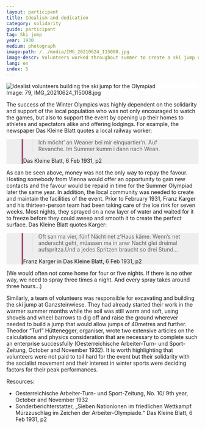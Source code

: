 ```yaml
---
layout: participant
title: Idealism and dedication
category: solidarity
guide: participant
tag: Ski jump
year: 1930
medium: photograph
image-path: /../media/IMG_20210624_115008.jpg
image-descr: Volunteers worked throughout summer to create a ski jump of international standards.
lang: en
index: 5
---
```

<div class="grid-item" style="background-color: white" id="exhibit-image"><img src="/../media/IMG_20210624_115008.jpg" class="img-fluid" alt="Idealist volunteers building the ski jump for the Olympiad"></div>
Image: 79, IMG_20210624_115008.jpg
<p>The success of the Winter Olympics was highly dependent on the solidarity and support of the local population who was not only encouraged to watch the games, but also to support the event by opening up their homes to athletes and spectators alike and offering lodgings. For example, the newspaper Das Kleine Blatt quotes a local railway worker:</p>
<!--quote taken from: https://mdbootstrap.com/docs/standard/extended/quotes/-->
<section class="vh-50" style="background-color: #eee;">
  <div class="container py-sm-5 h-50">
    <div class="row d-flex align-items-center h-20">
      <div class="col col-md-9 mb-3 mb-md-1" id="style3">
        <figure class="bg-white p-3 rounded" style="border-left: .25rem solid #a34e78;">
          <blockquote class="blockquote pb-2">
            <p class="inlinequote">
              Ich möcht’ an Weaner bei mir einquartier’n. Auf Revanche. Im Summer kumm i dann nach Wean.
            </p>
          </blockquote>
          <figcaption class="blockquote-footer mb-0 font-italic">
            <span class="source">Das Kleine Blatt</span>, 6 Feb 1931, p2
          </figcaption>
        </figure>
      </div>
    </div>
  </div>
</section>
<!--<div class="quote">original part “Ich möcht’ an Weaner bei mir einquartier’n. Auf Revanche. Im Summer kumm i dann nach Wean.“</div> (Das Kleine Blatt, 6 Feb 1931, p2).-->
<p>As can be seen above, money was not the only way to repay the favour. Hosting somebody from Vienna would offer an opportunity to gain new contacts and the favour would be repaid in time for the Summer Olympiad later the same year. 
In addition, the local community was needed to create and maintain the facilities of the event. Prior to February 1931, Franz Karger and his thirteen-person team had been taking care of the ice rink for seven weeks. Most nights, they sprayed on a new layer of water and waited for it to freeze before they could sweep and smooth it to create the perfect surface. Das Kleine Blatt quotes Karger:</p>
<!--quote taken from: https://mdbootstrap.com/docs/standard/extended/quotes/ I've changed the margin bottom mb to 4 to space out the elements more, and from lg to md. so it now reads mb-4 mb-md-2 instead of mb-4 mb-lg-2. py defines the top background heading-->
<section class="vh-50" style="background-color: #eee;">
  <div class="container py-sm-5 h-50">
    <div class="row d-flex align-items-center h-20">
      <div class="col col-md-9 mb-3 mb-md-1">
        <figure class="bg-white p-3 rounded" style="border-left: .25rem solid #a34e78;">
          <blockquote class="blockquote pb-2">
            <p class="inlinequote">
              Oft san ma vier, fünf Nächt net z’Haus käme. Wenn’s net anderscht geht, müassen ma in aner Nacht glei dreimal aufspritza.Und a jedes Spritzen braucht so drei Stund…
            </p>
          </blockquote>
          <figcaption class="blockquote-footer mb-0 font-italic">
            Franz Karger in <span class="source">Das Kleine Blatt</span>, 6 Feb 1931, p2
          </figcaption>
        </figure>
      </div>
    </div>
  </div>
</section>
<!--<div class="quote">original part<div class="quote">“Oft san ma vier, fünf Nächt net z’Haus käme. Wenn’s net anderscht geht, müassen ma in aner Nacht glei dreimal aufspritza.Und a jedes Spritzen braucht so drei Stund…“</div>(Das Kleine Blatt, 6 Feb 1931, p2).-->
<p>(We would often not come home for four or five nights. If there is no other way, we need to spray three times a night. And every spray takes around three hours…)</p>
<p>Similarly, a team of volunteers was responsible for excavating and building the ski jump at Ganzsteinwiese. They had already started their work in the warmer summer months while the soil was still warm and soft, using shovels and wheel barrows to dig off and raise the ground wherever needed to build a jump that would allow jumps of 40metres and further. Theodor “Turl” Hüttenegger, organiser, wrote two extensive articles on the calculations and physics consideration that are necessary to complete such an enterprise successfully (Oesterreichische Arbeiter-Turn- und Sport-Zeitung, October and November 1932). It is worth highlighting that volunteers were not paid to toil hard for the event but their solidarity with the socialist movement and their interest in winter sports were deciding factors for their peak performances.</p>
<div class="resources">
    <div class="resources-title">Resources:</div>
      <ul class="resources-list">
        <li>Oesterreichische Arbeiter-Turn- und Sport-Zeitung, No. 10/ 9th year, October and November 1932</li>
        <li>Sonderberichterstatter, „Sieben Nationionen im friedlichen Wettkampf. Mürzzuschlag im Zeichen der Arbeiter-Olympiade.“ Das Kleine Blatt, 6 Feb 1931, p2</li>
      </ul>
    </div>
</div>
